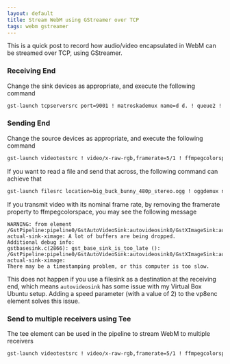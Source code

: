 ```yaml
---
layout: default
title: Stream WebM using GStreamer over TCP
tags: webm gstreamer
---
```


This is a quick post to record how audio/video encapsulated in WebM can be streamed over TCP, using GStreamer.

### Receiving End

Change the sink devices as appropriate, and execute the following command

```bash
gst-launch tcpserversrc port=9001 ! matroskademux name=d d. ! queue2 ! vp8dec ! ffmpegcolorspace ! autovideosink d. ! queue2 ! vorbisdec ! audioconvert ! audioresample ! alsasink sync=false
```

### Sending End

Change the source devices as appropriate, and execute the following command

```bash
gst-launch videotestsrc ! video/x-raw-rgb,framerate=5/1 ! ffmpegcolorspace ! vp8enc ! queue2 ! mux. audiotestsrc ! audioconvert ! audioresample ! vorbisenc ! queue2 ! mux. webmmux name=mux streamable=true ! tcpclientsink port=9001
```

If you want to read a file and send that across, the following command can achieve that

```bash
gst-launch filesrc location=big_buck_bunny_480p_stereo.ogg ! oggdemux name=demux demux. ! queue2 ! theoradec ! ffmpegcolorspace ! vp8enc speed=2 ! queue2 ! mux. demux. ! queue2 ! vorbisdec ! audiorate tolerance=20000000 ! vorbisenc ! queue2 ! mux. webmmux streamable=true name=mux ! tcpclientsink port=9001
```

If you transmit video with its nominal frame rate, by removing the framerate property to ffmpegcolorspace, you may see the following message

```text
WARNING: from element /GstPipeline:pipeline0/GstAutoVideoSink:autovideosink0/GstXImageSink:autovideosink0-actual-sink-ximage: A lot of buffers are being dropped.
Additional debug info:
gstbasesink.c(2866): gst_base_sink_is_too_late (): /GstPipeline:pipeline0/GstAutoVideoSink:autovideosink0/GstXImageSink:autovideosink0-actual-sink-ximage:
There may be a timestamping problem, or this computer is too slow.
```

This does not happen if you use a filesink as a destination at the receiving end, which means `autovideosink` has some issue with my Virtual Box Ubuntu setup. Adding a speed parameter (with a value of 2) to the vp8enc element solves this issue.

### Send to multiple receivers using Tee

The tee element can be used in the pipeline to stream WebM to multiple receivers

```bash
gst-launch videotestsrc ! video/x-raw-rgb,framerate=5/1 ! ffmpegcolorspace ! vp8enc ! tee name=vt ! queue2 ! mux1\. audiotestsrc ! audioconvert ! audioresample ! vorbisenc ! tee name=at ! queue2 ! mux1\. webmmux name=mux1 streamable=true ! tcpclientsink port=9001 vt. ! queue2 ! mux2\. at. ! queue2 ! mux2\. webmmux name=mux2 streamable=true ! tcpclientsink port=9002
```
